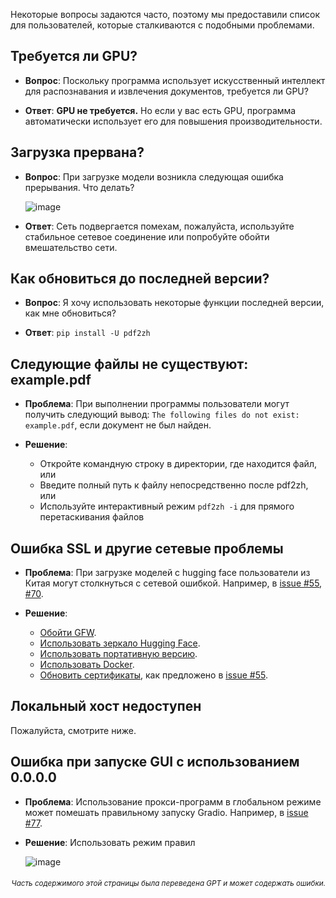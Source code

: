 Некоторые вопросы задаются часто, поэтому мы предоставили список для пользователей, которые сталкиваются с подобными проблемами.

## Требуется ли GPU?
- **Вопрос**:
Поскольку программа использует искусственный интеллект для распознавания и извлечения документов, требуется ли GPU?

- **Ответ**:
**GPU не требуется.** Но если у вас есть GPU, программа автоматически использует его для повышения производительности.

## Загрузка прервана?
- **Вопрос**:
При загрузке модели возникла следующая ошибка прерывания. Что делать?

  ![image](https://github.com/user-attachments/assets/3c4eed44-3d9b-4e2f-a224-a58edca718c2)

- **Ответ**:
Сеть подвергается помехам, пожалуйста, используйте стабильное сетевое соединение или попробуйте обойти вмешательство сети.

## Как обновиться до последней версии?
- **Вопрос**:
Я хочу использовать некоторые функции последней версии, как мне обновиться?

- **Ответ**:
`pip install -U pdf2zh`


## Следующие файлы не существуют: example.pdf
- **Проблема**:
При выполнении программы пользователи могут получить следующий вывод: `The following files do not exist: example.pdf`, если документ не был найден.

- **Решение**:
  - Откройте командную строку в директории, где находится файл, или
  - Введите полный путь к файлу непосредственно после pdf2zh, или
  - Используйте интерактивный режим `pdf2zh -i` для прямого перетаскивания файлов


## Ошибка SSL и другие сетевые проблемы
- **Проблема**:
При загрузке моделей с hugging face пользователи из Китая могут столкнуться с сетевой ошибкой. Например, в [issue #55](https://github.com/PDFMathTranslate/PDFMathTranslate-next/issues/55), [#70](https://github.com/PDFMathTranslate/PDFMathTranslate-next/issues/70).

- **Решение**:
  - [Обойти GFW](https://github.com/clash-verge-rev/clash-verge-rev).
  - [Использовать зеркало Hugging Face](https://hf-mirror.com/).
  - [Использовать портативную версию](https://github.com/PDFMathTranslate/PDFMathTranslate-next?tab=readme-ov-file#method-ii-portable).
  - [Использовать Docker](https://github.com/PDFMathTranslate/PDFMathTranslate-next#docker).
  - [Обновить сертификаты](https://stackoverflow.com/questions/51925384/unable-to-get-local-issuer-certificate-when-using-requests), как предложено в [issue #55](https://github.com/PDFMathTranslate/PDFMathTranslate-next/issues/55).

## Локальный хост недоступен
Пожалуйста, смотрите ниже.

## Ошибка при запуске GUI с использованием 0.0.0.0
- **Проблема**:
Использование прокси-программ в глобальном режиме может помешать правильному запуску Gradio. Например, в [issue #77](https://github.com/PDFMathTranslate/PDFMathTranslate-next/issues/77).

- **Решение**:
Использовать режим правил

  ![image](https://github.com/user-attachments/assets/b1f2b16a-eb6a-4c03-995c-332ef1d82c96)

<div align="right"> 
<h6><small>Часть содержимого этой страницы была переведена GPT и может содержать ошибки.</small></h6>